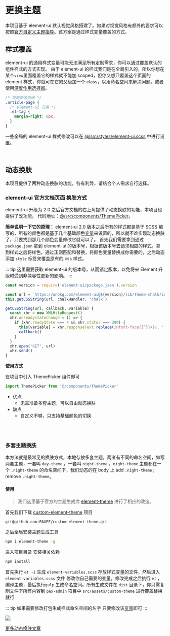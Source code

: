 # 更换主题

本项目基于 element-ui 默认视觉风格搭建了。如果对视觉风格有额外的要求可以按照[官方自定义主题指导](http://element-cn.eleme.io/#/zh-CN/component/custom-theme)。该方案是通过样式变量覆盖的方式。

## 样式覆盖

element-ui 的通用样式变量可能无法满足所有定制需求，你可以通过覆盖默认的组件样式的方式实现。
由于 element-ui 的样式我们是在全局引入的，所以你想在某个`view`里面覆盖它的样式就不能加 scoped，但你又想只覆盖这个页面的 element 样式，你就可在它的父级加一个 class，以用命名空间来解决问题。或者使用[深度作用选择器](https://vue-loader.vuejs.org/zh/guide/scoped-css.html#%E6%B7%B1%E5%BA%A6%E4%BD%9C%E7%94%A8%E9%80%89%E6%8B%A9%E5%99%A8)。

```css
/* 你的命名空间 */
.article-page {
  /* element-ui 元素 */
  .el-tag {
    margin-right: 0px;
  }
}
```

一些全局的 element-ui 样式修改可以在 [@/src/styles/element-ui.scss](https://github.com/PAXFE/pax-admin/blob/master/src/styles/element-ui.scss) 中进行设置。

<br/>

## 动态换肤

本项目提供了两种动态换肤的功能，各有利弊，请结合个人需求自行选择。

### element-ui 官方文档页面 换肤方式

element-ui 升级为 2.0 之后官方文档的右上角提供了动态换肤的功能，本项目也提供了改功能。
代码地址：[@/src/components/ThemePicker](https://github.com/PAXFE/pax-admin/blob/master/src/components/ThemePicker/index.vue)。

**简单说明一下它的原理：**
element-ui 2.0 版本之后所有的样式都是基于 SCSS 编写的，所有的颜色都是基于几个基础颜色[变量](https://github.com/PAXFE/custom-element-theme/blob/master/element-variables.scss)来设置的，所以就不难实现动态换肤了，只要找到那几个颜色变量修改它就可以了。
首先我们需要拿到通过 `package.json` 拿到 element-ui 的版本号，根据该版本号去请求相应的样式。拿到样式之后将样色，通过正则匹配和替换，将颜色变量替换成你需要的，之后动态添加 `style` 标签来覆盖原有的 css 样式。

::: tip
这里需要获取 element-ui 的版本号，从而锁定版本，以免将来 Element 升级时受到非兼容性更新的影响。
:::

```js
const version = require('element-ui/package.json').version

const url = `https://unpkg.com/element-ui@${version}/lib/theme-chalk/index.css`
this.getCSSString(url, chalkHandler, 'chalk')

getCSSString(url, callback, variable) {
  const xhr = new XMLHttpRequest()
  xhr.onreadystatechange = () => {
    if (xhr.readyState === 4 && xhr.status === 200) {
      this[variable] = xhr.responseText.replace(/@font-face{[^}]+}/, '')
      callback()
    }
  }
  xhr.open('GET', url)
  xhr.send()
}
```

**使用方式**

在项目中引入 ThemePicker 组件即可

```js
import ThemePicker from '@/components/ThemePicker'
```

- 优点
  - 无需准备多套主题，可以自由动态换肤
- 缺点
  - 自定义不够，只支持基础颜色的切换

<br/>
<br/>

### 多套主题换肤

本方法就是最常见的换肤方式，本地存放多套主题，两者有不同的命名空间，如写两套主题，一套叫 `day-theme` ，一套叫 `night-theme` ，`night-theme` 主题都在一个 `.night-theme` 的命名空间下，我们动态的在 body 上 add `.night-theme` ; remove `.night-theme`。

#### 使用

> 我们这里基于官方的主题生成库 [element-theme](https://github.com/ElementUI/element-theme) 进行了相应的改造。

首先我们下载 [custom-element-theme](https://github.com/PAXFE/custom-element-theme) 项目

```bash
git@github.com:PAXFE/custom-element-theme.git
```

之后全局安装主题生成工具

```bash
npm i element-theme -g
```

进入项目目录 安装相关依赖

```bash
npm install
```

首先执行 `et -i` 生成 `element-variables.scss` 存放样式变量的文件，然后进入 `element-variables.scss` 文件 修改你自己需要的变量，修改完成之后执行 `et` ， 编译主题，最后执行`gulp` 生成命名空间。所有生成文件在 `dist` 目录下，你只需复制文件下所有内容到 `pax-admin` 项目中 `src/assets/custom-theme` 进行覆盖替换就行

::: tip
如果需要修改打包生成样式命名空间的名字 只要修改该[变量](https://github.com/PAXFE/custom-element-theme/blob/master/gulpfile.js#L6)即可
:::

![](https://wpimg.wallstcn.com/0726b472-90f4-4fe9-a665-26fb8f9795c3.gif)

[更多动态换肤文章](https://segmentfault.com/a/1190000009762198#articleHeader2)
